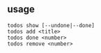 ## usage

```shell
todos show [--undone|--done]
todos add <title>
todos done <number>
todos remove <number>
```